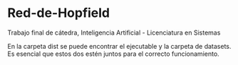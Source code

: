 # Red-de-Hopfield
Trabajo final de cátedra, Inteligencia Artificial - Licenciatura en Sistemas

En la carpeta dist se puede encontrar el ejecutable y la carpeta de datasets. 
Es esencial que estos dos estén juntos para el correcto funcionamiento.
